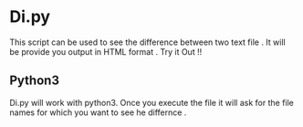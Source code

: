 # Di.py

This script can be used to see the difference between two text file . It will be provide you output in HTML format . Try it Out !!


## Python3

Di.py will work with python3. Once you execute the file it will ask for the file names for which you want to see he differnce . 

